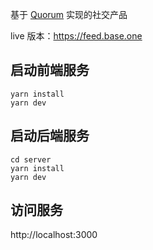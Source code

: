 基于 [Quorum](https://github.com/rumsystem/quorum) 实现的社交产品

live 版本：https://feed.base.one

## 启动前端服务

```
yarn install
yarn dev
```

## 启动后端服务

```
cd server
yarn install
yarn dev
```

## 访问服务

http://localhost:3000
